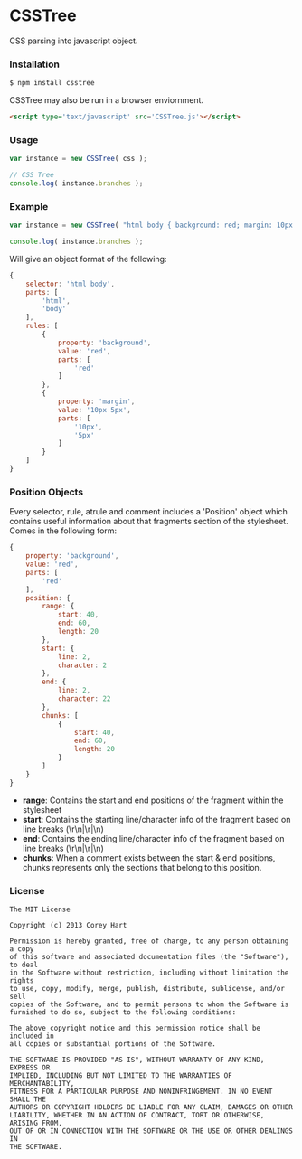 # CSSTree

CSS parsing into javascript object.


### Installation

```bash
$ npm install csstree
```

CSSTree may also be run in a browser enviornment.

```html
<script type='text/javascript' src='CSSTree.js'></script>
```


### Usage

```js
var instance = new CSSTree( css );

// CSS Tree
console.log( instance.branches );
```


### Example

```js
var instance = new CSSTree( "html body { background: red; margin: 10px 5px; }" );

console.log( instance.branches );
```

Will give an object format of the following:

```js
{
	selector: 'html body',
	parts: [
		'html',
		'body'
	],
	rules: [
		{
			property: 'background',
			value: 'red',
			parts: [
				'red'
			]
		},
		{
			property: 'margin',
			value: '10px 5px',
			parts: [
				'10px',
				'5px'
			]
		}
	]
}
```



### Position Objects

Every selector, rule, atrule and comment includes a 'Position' object which contains useful
information about that fragments section of the stylesheet. Comes in the following form:

```js
{
	property: 'background',
	value: 'red',
	parts: [
		'red'
	],
	position: {
		range: {
			start: 40,
			end: 60,
			length: 20
		},
		start: {
			line: 2,
			character: 2
		},
		end: {
			line: 2,
			character: 22
		},
		chunks: [
			{
				start: 40,
				end: 60,
				length: 20
			}
		]
	}
}
```

* **range**: Contains the start and end positions of the fragment within the stylesheet
* **start**: Contains the starting line/character info of the fragment based on line breaks (\r\n|\r|\n)
* **end**: Contains the ending line/character info of the fragment based on line breaks (\r\n|\r|\n)
* **chunks**: When a comment exists between the start & end positions, chunks represents only the sections that belong to this position.


### License

```
The MIT License

Copyright (c) 2013 Corey Hart

Permission is hereby granted, free of charge, to any person obtaining a copy
of this software and associated documentation files (the "Software"), to deal
in the Software without restriction, including without limitation the rights
to use, copy, modify, merge, publish, distribute, sublicense, and/or sell
copies of the Software, and to permit persons to whom the Software is
furnished to do so, subject to the following conditions:

The above copyright notice and this permission notice shall be included in
all copies or substantial portions of the Software.

THE SOFTWARE IS PROVIDED "AS IS", WITHOUT WARRANTY OF ANY KIND, EXPRESS OR
IMPLIED, INCLUDING BUT NOT LIMITED TO THE WARRANTIES OF MERCHANTABILITY,
FITNESS FOR A PARTICULAR PURPOSE AND NONINFRINGEMENT. IN NO EVENT SHALL THE
AUTHORS OR COPYRIGHT HOLDERS BE LIABLE FOR ANY CLAIM, DAMAGES OR OTHER
LIABILITY, WHETHER IN AN ACTION OF CONTRACT, TORT OR OTHERWISE, ARISING FROM,
OUT OF OR IN CONNECTION WITH THE SOFTWARE OR THE USE OR OTHER DEALINGS IN
THE SOFTWARE.
```
